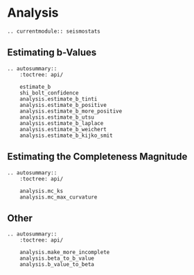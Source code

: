 # Analysis

```{eval-rst}
.. currentmodule:: seismostats
```

## Estimating b-Values

```{eval-rst}
.. autosummary::
    :toctree: api/

    estimate_b
    shi_bolt_confidence
    analysis.estimate_b_tinti
    analysis.estimate_b_positive
    analysis.estimate_b_more_positive
    analysis.estimate_b_utsu
    analysis.estimate_b_laplace
    analysis.estimate_b_weichert
    analysis.estimate_b_kijko_smit
```

## Estimating the Completeness Magnitude
```{eval-rst}
.. autosummary::
    :toctree: api/

    analysis.mc_ks
    analysis.mc_max_curvature
```

## Other
```{eval-rst}
.. autosummary::
    :toctree: api/

    analysis.make_more_incomplete
    analysis.beta_to_b_value
    analysis.b_value_to_beta
```
